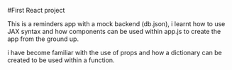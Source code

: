 #First React project 

This is a reminders app with a mock backend (db.json), i learnt how to use JAX syntax and how components can be used within app.js to create the app from the ground up.

i have become familiar with the use of props and how a dictionary can be created to be used within a function. 
